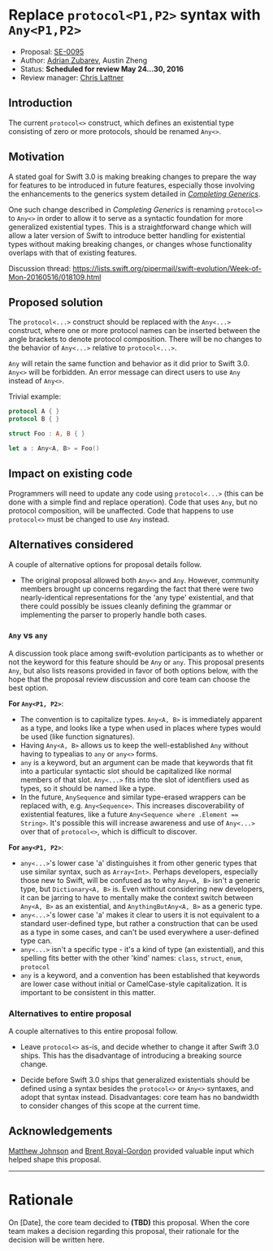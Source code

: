 # Replace `protocol<P1,P2>` syntax with `Any<P1,P2>`

* Proposal: [SE-0095](0095-any-as-existential.md)
* Author: [Adrian Zubarev](https://github.com/DevAndArtist), Austin Zheng
* Status: **Scheduled for review May 24...30, 2016**
* Review manager: [Chris Lattner](http://github.com/lattner)

## Introduction

The current `protocol<>` construct, which defines an existential type consisting of zero or more protocols, should be renamed `Any<>`.

## Motivation

A stated goal for Swift 3.0 is making breaking changes to prepare the way for features to be introduced in future features, especially those involving the enhancements to the generics system detailed in [*Completing Generics*](https://github.com/apple/swift/blob/master/docs/GenericsManifesto.md).

One such change described in *Completing Generics* is renaming `protocol<>` to `Any<>` in order to allow it to serve as a syntactic foundation for more generalized existential types. This is a straightforward change which will allow a later version of Swift to introduce better handling for existential types without making breaking changes, or changes whose functionality overlaps with that of existing features.

Discussion thread: https://lists.swift.org/pipermail/swift-evolution/Week-of-Mon-20160516/018109.html

## Proposed solution

The `protocol<...>` construct should be replaced with the `Any<...>` construct, where one or more protocol names can be inserted between the angle brackets to denote protocol composition. There will be no changes to the behavior of `Any<...>` relative to `protocol<...>`.

`Any` will retain the same function and behavior as it did prior to Swift 3.0. `Any<>` will be forbidden. An error message can direct users to use `Any` instead of `Any<>`.

Trivial example:

```swift
protocol A { }
protocol B { }

struct Foo : A, B { }

let a : Any<A, B> = Foo()
```

## Impact on existing code

Programmers will need to update any code using `protocol<...>` (this can be done with a simple find and replace operation). Code that uses `Any`, but no protocol composition, will be unaffected. Code that happens to use `protocol<>` must be changed to use `Any` instead.

## Alternatives considered

A couple of alternative options for proposal details follow.

* The original proposal allowed both `Any<>` and `Any`. However, community members brought up concerns regarding the fact that there were two nearly-identical representations for the 'any type' existential, and that there could possibly be issues cleanly defining the grammar or implementing the parser to properly handle both cases.

### `Any` vs `any`

A discussion took place among swift-evolution participants as to whether or not the keyword for this feature should be `Any` or `any`. This proposal presents `Any`, but also lists reasons provided in favor of both options below, with the hope that the proposal review discussion and core team can choose the best option.

**For `Any<P1, P2>`**:

* The convention is to capitalize types. `Any<A, B>` is immediately apparent as a type, and looks like a type when used in places where types would be used (like function signatures).
* Having `Any<A, B>` allows us to keep the well-established `Any` without having to typealias to `any` or `any<>` forms.
* `any` is a keyword, but an argument can be made that keywords that fit into a particular syntactic slot should be capitalized like normal members of that slot. `Any<...>` fits into the slot of identifiers used as types, so it should be named like a type.
* In the future, `AnySequence` and similar type-erased wrappers can be replaced with, e.g. `Any<Sequence>`. This increases discoverability of existential features, like a future `Any<Sequence where .Element == String>`. It's possible this will increase awareness and use of `Any<...>` over that of `protocol<>`, which is difficult to discover.

**For `any<P1, P2>`**:

* `any<...>`'s lower case 'a' distinguishes it from other generic types that use similar syntax, such as `Array<Int>`. Perhaps developers, especially those new to Swift, will be confused as to why `Any<A, B>` isn't a generic type, but `Dictionary<A, B>` is. Even without considering new developers, it can be jarring to have to mentally make the context switch between `Any<A, B>` as an existential, and `AnythingButAny<A, B>` as a generic type.
* `any<...>`'s lower case 'a' makes it clear to users it is not equivalent to a standard user-defined type, but rather a construction that can be used as a type in some cases, and can't be used everywhere a user-defined type can.
* `any<...>` isn't a specific type - it's a kind of type (an existential), and this spelling fits better with the other 'kind' names: `class`, `struct`, `enum`, `protocol`
* `any` is a keyword, and a convention has been established that keywords are lower case without initial or CamelCase-style capitalization. It is important to be consistent in this matter.

### Alternatives to entire proposal

A couple alternatives to this entire proposal follow.

* Leave `protocol<>` as-is, and decide whether to change it after Swift 3.0 ships. This has the disadvantage of introducing a breaking source change.

* Decide before Swift 3.0 ships that generalized existentials should be defined using a syntax besides the `protocol<>` or `Any<>` syntaxes, and adopt that syntax instead. Disadvantages: core team has no bandwidth to consider changes of this scope at the current time.

## Acknowledgements

[Matthew Johnson](https://github.com/anandabits) and [Brent Royal-Gordon](https://github.com/brentdax) provided valuable input which helped shape this proposal.

-------------------------------------------------------------------------------

# Rationale

On [Date], the core team decided to **(TBD)** this proposal.
When the core team makes a decision regarding this proposal,
their rationale for the decision will be written here.
